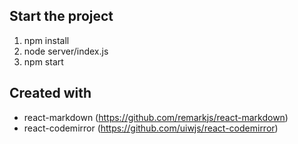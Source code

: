 ## Start the project

1. npm install
1. node server/index.js
1. npm start

## Created with

- react-markdown (https://github.com/remarkjs/react-markdown)  
- react-codemirror (https://github.com/uiwjs/react-codemirror)